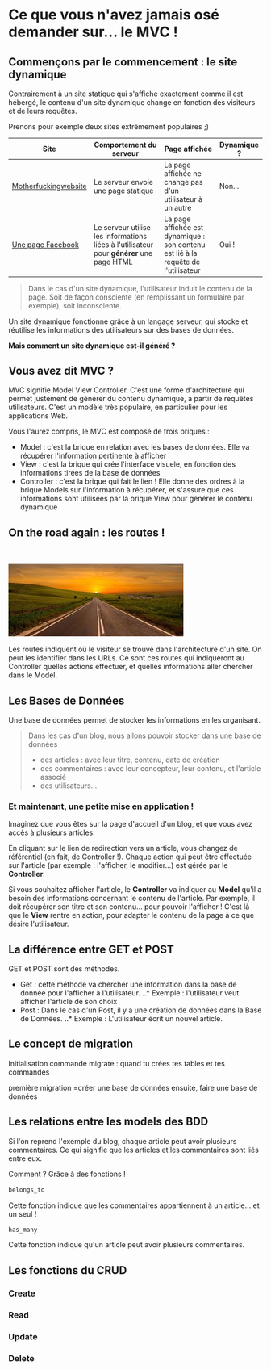 # Ce que vous n'avez jamais osé demander sur... __le MVC__ !

## Commençons par le commencement : le site dynamique

Contrairement à un site statique qui s'affiche exactement comme il est hébergé, le contenu d'un site dynamique change en fonction des visiteurs et de leurs requêtes. 

Prenons pour exemple deux sites extrêmement populaires ;)

Site | Comportement du serveur | Page affichée | Dynamique ?
--- | --- | --- | ---
[Motherfuckingwebsite](http://motherfuckingwebsite.com/) | Le serveur envoie une page statique | La page affichée ne change pas d'un utilisateur à un autre | Non...
[Une page Facebook](https://www.facebook.com/) |  Le serveur utilise les informations liées à l'utilisateur pour __générer__ une page HTML | La page affichée est dynamique : son contenu est lié à la requête de l'utilisateur | Oui !

> Dans le cas d'un site dynamique, l'utilisateur induit le contenu de la page. Soit de façon consciente (en remplissant un formulaire par exemple), soit inconsciente.

Un site dynamique fonctionne grâce à un langage serveur, qui stocke et réutilise les informations des utilisateurs sur des bases de données.

__Mais comment un site dynamique est-il généré ?__

## Vous avez dit MVC ?

MVC signifie Model View Controller. C'est une forme d'architecture qui permet justement de générer du contenu dynamique, à partir de requêtes utilisateurs. C'est un modèle très populaire, en particulier pour les applications Web. 

Vous l'aurez compris, le MVC est composé de trois briques :

* Model : c'est la brique en relation avec les bases de données. Elle va récupérer l'information pertinente à afficher
* View : c'est la brique qui crée l'interface visuele, en fonction des informations tirées de la base de données
* Controller : c'est la brique qui fait le lien ! Elle donne des ordres à la brique Models sur l'information à récupérer, et s'assure que ces informations sont utilisées par la brique View pour générer le contenu dynamique


## On the road again : les routes !

<div style="text-align:center"> <img href ="https://github.com/justinekro/read-me/blob/master/road.jpg" /> </div>

![Road](https://github.com/justinekro/read-me/blob/master/road.jpg)

Les routes indiquent où le visiteur se trouve dans l'architecture d'un site. 
On peut les identifier dans les URLs. Ce sont ces routes qui indiqueront au Controller quelles actions effectuer, et quelles informations aller chercher dans le Model.

## Les Bases de Données

Une base de données permet de stocker les informations en les organisant.

> Dans les cas d'un blog, nous allons pouvoir stocker dans une base de données
> * des articles : avec leur titre, contenu, date de création 
> * des commentaires : avec leur concepteur, leur contenu, et l'article associé
> * des utilisateurs...

### Et maintenant, une petite mise en application !

Imaginez que vous êtes sur la page d'accueil d'un blog, et que vous avez accès à plusieurs articles.

En cliquant sur le lien de redirection vers un article, vous changez de référentiel (en fait, de Controller !). Chaque action qui peut être effectuée sur l'article (par exemple : l'afficher, le modifier...) est gérée par le __Controller__. 

Si vous souhaitez afficher l'article, le __Controller__ va indiquer au __Model__ qu'il a besoin des informations concernant le contenu de l'article. Par exemple, il doit récupérer son titre et son contenu... pour pouvoir l'afficher ! C'est là que le __View__ rentre en action, pour adapter le contenu de la page à ce que désire l'utilisateur.


## La différence entre GET et POST

GET et POST sont des méthodes.
* Get : cette méthode va chercher une information dans la base de donnée pour l'afficher à l'utilisateur. 
..* Exemple : l'utilisateur veut afficher l'article de son choix
* Post : Dans le cas d'un Post, il y a une création de données dans la Base de Données. 
..* Exemple : L'utilisateur écrit un nouvel article.


## Le concept de migration

Initialisation
commande migrate : quand tu crées tes tables et tes commandes

première migration  =créer une base de données 
ensuite, faire une base de données 

## Les relations entre les models des BDD

Si l'on reprend l'exemple du blog, chaque article peut avoir plusieurs commentaires. Ce qui signifie que les articles et les commentaires sont liés entre eux.

Comment ? Grâce à des fonctions !

```ruby
belongs_to
```
Cette fonction indique que les commentaires appartiennent à un article... et un seul !

```ruby
has_many
```
Cette fonction indique qu'un article peut avoir plusieurs commentaires.

## Les fonctions du CRUD

### Create
### Read
### Update
### Delete

